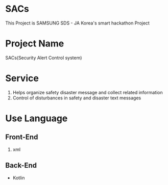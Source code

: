 # SACs

This Project is SAMSUNG SDS - JA Korea's smart hackathon Project

# Project Name
SACs(Security Alert Control system)

# Service
1. Helps organize safety disaster message and collect related information
2. Control of disturbances in safety and disaster text messages

# Use Language
## Front-End
1. xml

## Back-End
- Kotlin
